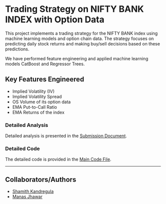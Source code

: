# Trading Strategy on NIFTY BANK INDEX with Option Data

This project implements a trading strategy for the NIFTY BANK index using machine learning models and option chain data. The strategy focuses on predicting daily stock returns and making buy/sell decisions based on these predictions.

We have performed feature engineering and applied machine learning models CatBoost and Regressor Trees.

## Key Features Engineered
* Implied Volatility (IV)
* Implied Volatility Spread
* OS Volume of its option data
* EMA Put-to-Call Ratio
* EMA Returns of the index

### Detailed Analysis
Detailed analysis is presented in the [Submission Document](https://github.com/shamith20052005/kriti-Trading-strategy-with-option-data/blob/main/kriti_submission.pdf).

### Detailed Code
The detailed code is provided in the [Main Code File](https://github.com/shamith20052005/kriti-Trading-strategy-with-option-data/blob/main/kriti_maincode.ipynb).

***

## Collaborators/Authors
* [Shamith Kandregula](https://github.com/shamith20052005)
* [Manas Jhawar](https://github.com/Jhawar04manas)
